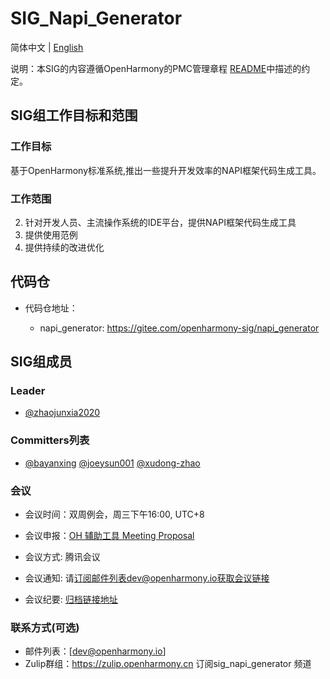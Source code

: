 # SIG_Napi_Generator
简体中文 | [English](./sig_assist_tools.md)

说明：本SIG的内容遵循OpenHarmony的PMC管理章程 [README](/zh/pmc.md)中描述的约定。

## SIG组工作目标和范围

### 工作目标
基于OpenHarmony标准系统,推出一些提升开发效率的NAPI框架代码生成工具。

### 工作范围
2. 针对开发人员、主流操作系统的IDE平台，提供NAPI框架代码生成工具
3. 提供使用范例
4. 提供持续的改进优化

## 代码仓
- 代码仓地址：

    - napi_generator: https://gitee.com/openharmony-sig/napi_generator

## SIG组成员

### Leader
- [@zhaojunxia2020](https://gitee.com/zhaojunxia2020)

### Committers列表
- [@bayanxing](https://gitee.com/bayanxing) [@joeysun001](https://gitee.com/joeysun001) [@xudong-zhao](https://gitee.com/xudong-zhao)


### 会议
 - 会议时间：双周例会，周三下午16:00, UTC+8

 - 会议申报：[OH 辅助工具 Meeting Proposal](https://shimo.im/sheets/ppCXWxYr68k3JPk9/MODOC)
 - 会议方式:   腾讯会议
 - 会议通知:   请[订阅](https://lists.openatom.io/postorius/lists/dev.openharmony.io/)邮件列表dev@openharmony.io获取会议链接
 - 会议纪要:   [归档链接地址](https://gitee.com/openharmony-sig/sig-content/tree/master/assist_tools/meetings)

### 联系方式(可选)

- 邮件列表：[dev@openharmony.io]
- Zulip群组：https://zulip.openharmony.cn 订阅sig_napi_generator 频道

